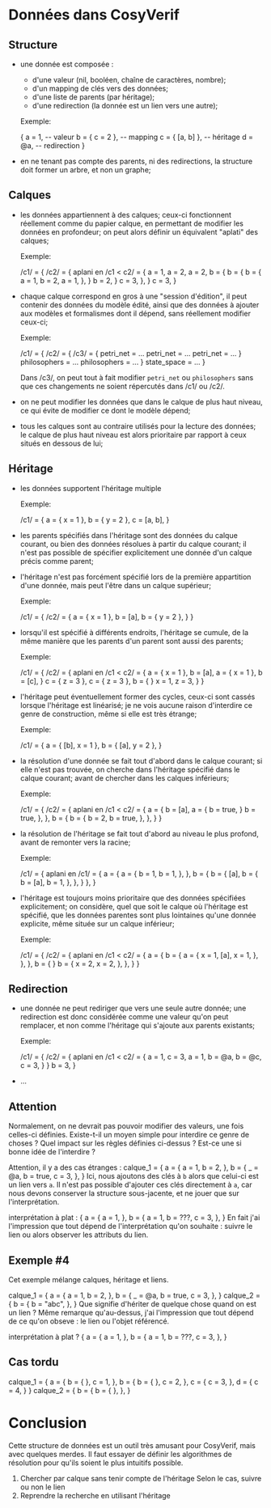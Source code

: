 Données dans CosyVerif
======================

Structure
---------

* une donnée est composée :
  * d'une valeur (nil, booléen, chaîne de caractères, nombre);
  * d'un mapping de clés vers des données;
  * d'une liste de parents (par héritage);
  * d'une redirection (la donnée est un lien vers une autre);
  
  Exemple:

    { a = 1, -- valeur
      b = { c = 2 }, -- mapping
      c = { [a, b] }, -- héritage
      d = @a, -- redirection
    }
  
* en ne tenant pas compte des parents, ni des redirections,
  la structure doit former un arbre, et non un graphe;

Calques
-------

* les données appartiennent à des calques; ceux-ci fonctionnent réellement
  comme du papier calque, en permettant de modifier les données en profondeur;
  on peut alors définir un équivalent "aplati" des calques;
  
  Exemple:

    /c1/ = {      /c2/ = {      aplani en /c1 < c2/ = {
      a = 1,        a = 2,        a = 2,
      b = {         b = {         b = {
        a = 1,        b = 2,        a = 1,
      },            }               b = 2,
    }               c = 3,        },
                  }               c = 3,
                                }

* chaque calque correspond en gros à une "session d'édition", il peut contenir
  des données du modèle édité, ainsi que des données à ajouter aux modèles
  et formalismes dont il dépend, sans réellement modifier ceux-ci;
  
  Exemple:

    /c1/ = {            /c2/ = {                /c3/ = {
      petri_net = ...     petri_net    = ...      petri_net    = ...
    }                     philosophers = ...      philosophers = ...
                        }                         state_space  = ...
                                                }

  Dans /c3/, on peut tout à fait modifier `petri_net` ou `philosophers`
  sans que ces changements ne soient répercutés dans /c1/ ou /c2/.

* on ne peut modifier les données que dans le calque de plus haut niveau,
  ce qui évite de modifier ce dont le modèle dépend;

* tous les calques sont au contraire utilisés pour la lecture des données;
  le calque de plus haut niveau est alors prioritaire par rapport à ceux
  situés en dessous de lui;

Héritage
--------

* les données supportent l'héritage multiple

  Exemple:
  
    /c1/ = {
      a = { x = 1 },
      b = { y = 2 },
      c = [a, b],
    }

* les parents spécifiés dans l'héritage sont des données du calque courant,
  ou bien des données résolues à partir du calque courant; il n'est pas
  possible de spécifier explicitement une donnée d'un calque précis comme
  parent;

* l'héritage n'est pas forcément spécifié lors de la première appartition
  d'une donnée, mais peut l'être dans un calque supérieur;
  
  Exemple:
  
    /c1/ = {            /c2/ = {
      a = { x = 1 },      b = [a],
      b = { y = 2 },    }
    }

* lorsqu'il est spécifié à différents endroits, l'héritage se cumule,
  de la même manière que les parents d'un parent sont aussi des parents;

  Exemple:
  
    /c1/ = {            /c2/ = {        aplani en /c1 < c2/ = {
      a = { x = 1 },      b = [a],        a = { x = 1 },
      b = [c],          }                 c = { z = 3 },
      c = { z = 3 },                      b = {
    }                                       x = 1,
                                            z = 3,
                                          }
                                        }

* l'héritage peut éventuellement former des cycles, ceux-ci sont cassés
  lorsque l'héritage est linéarisé; je ne vois aucune raison d'interdire
  ce genre de construction, même si elle est très étrange;

  Exemple:
  
    /c1/ = {
      a = { [b], x = 1 },
      b = { [a], y = 2 },
    }

* la résolution d'une donnée se fait tout d'abord dans le calque courant;
  si elle n'est pas trouvée, on cherche dans l'héritage spécifié dans le calque
  courant; avant de chercher dans les calques inférieurs;

  Exemple:

    /c1/ = {          /c2/ = {        aplani en /c1 < c2/ = {
      a = {             b = [a],        a = {
        b = true,     }                   b = true,
      },                                },
      b = {                             b = {
        b = 2,                            b = true,
      },                                },
    }                                 }


* la résolution de l'héritage se fait tout d'abord au niveau le plus profond,
  avant de remonter vers la racine;

  Exemple:
  
    /c1/ = {        aplani en /c1/ = {
      a = {           a = {
        b = 1,          b = 1,
      },              },
      b = {           b = {
        [a],            b = {
        b = [a],          b = 1,
      },                },
    }                 },
                    }

* l'héritage est toujours moins prioritaire que des données spécifiées
  explicitement; on considère, quel que soit le calque où l'héritage
  est spécifié, que les données parentes sont plus lointaines qu'une donnée
  explicite, même située sur un calque inférieur;

  Exemple:

    /c1/ = {        /c2/ = {      aplani en /c1 < c2/ = {
      a = {           b = {         a = {
        x = 1,          [a],          x = 1,
      },              },            },
      b = {         }               b = {
        x = 2,                        x = 2,
      },                            },
    }                             }

Redirection
-----------

* une donnée ne peut rediriger que vers une seule autre donnée;
  une redirection est donc considérée comme une valeur qu'on peut remplacer,
  et non comme l'héritage qui s'ajoute aux parents existants;

  Exemple:
  
    /c1/ = {      /c2/ = {      aplani en /c1 < c2/ = {
      a = 1,        c = 3,        a = 1,
      b = @a,       b = @c,       c = 3,
    }             }               b = 3,
                                }

* ...

Attention
---------

Normalement, on ne devrait pas pouvoir modifier des valeurs, une fois
celles-ci définies. Existe-t-il un moyen simple pour interdire ce genre de
choses ? Quel impact sur les règles définies ci-dessus ? Est-ce une si bonne
idée de l'interdire ?







Attention, il y a des cas étranges :
calque_1 = {
  a = {
    a = 1,
    b = 2,
  },
  b = {
    _ = @a,
    b = true,
    c = 3,
  },
}
Ici, nous ajoutons des clés à `b` alors que celui-ci est un lien vers `a`.
Il n'est pas possible d'ajouter ces clés directement à `a`, car nous devons
conserver la structure sous-jacente, et ne jouer que sur l'interprétation.

interprétation à plat :
{
  a = {
    a = 1,
  },
  b = {
    a = 1,
    b = ???,
    c = 3,
  },
}
En fait j'ai l'impression que tout dépend de l'interprétation qu'on souhaite :
suivre le lien ou alors observer les attributs du lien.

Exemple #4
----------
Cet exemple mélange calques, héritage et liens.

calque_1 = {
  a = {
    a = 1,
    b = 2,
  },
  b = {
    _ = @a,
    b = true,
    c = 3,
  },
}
calque_2 = {
  b = {
    <inherits a>
    b = "abc",
  },
}
Que signifie d'hériter de quelque chose quand on est un lien ?
Même remarque qu'au-dessus, j'ai l'impression que tout dépend de ce qu'on
obseve : le lien ou l'objet référencé.

interprétation à plat ?
{
  a = {
    a = 1,
  },
  b = {
    a = 1,
    b = ???,
    c = 3,
  },
}

Cas tordu
---------

calque_1 = {
  a = {
    b = {
      <inherits d>
    },
    c = 1,
  },
  b = {
    b = {
      <inherits c>
    },
    c = 2,
  },
  c = {
    c = 3,
  },
  d = {
    c = 4,
  }
}
calque_2 = {
  b = {
    <inherits a>
    b = {
      <inherits a>
    },
  },
}

Conclusion
==========
Cette structure de données est un outil très amusant pour CosyVerif, mais avec
quelques merdes. Il faut essayer de définir les algorithmes de résolution
pour qu'ils soient le plus intuitifs possible.

1. Chercher par calque sans tenir compte de l'héritage
   Selon le cas, suivre ou non le lien
2. Reprendre la recherche en utilisant l'héritage
   
